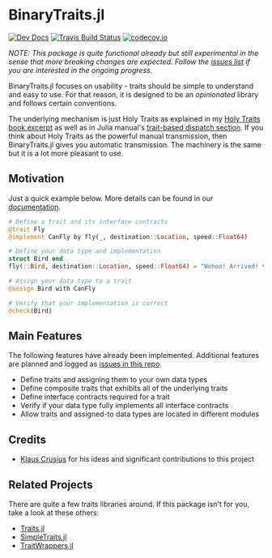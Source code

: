 # BinaryTraits.jl

[![Dev Docs](https://img.shields.io/badge/docs-dev-blue.svg)](https://tk3369.github.io/BinaryTraits.jl/dev)
[![Travis Build Status](https://travis-ci.org/tk3369/BinaryTraits.jl.svg?branch=master)](https://travis-ci.org/tk3369/BinaryTraits.jl)
[![codecov.io](http://codecov.io/github/tk3369/BinaryTraits.jl/coverage.svg?branch=master)](http://codecov.io/github/tk3369/BinaryTraits.jl?branch=master)

*NOTE: This package is quite functional already but still experimental in the
sense that more breaking changes are expected.  Follow the
[issues list](https://github.com/tk3369/BinaryTraits.jl/issues)
if you are interested in the ongoing progress.*

BinaryTraits.jl focuses on usability - traits should be simple to understand and easy to use.
For that reason, it is designed to be an *opinionated* library and follows certain conventions.

The underlying mechanism is just Holy Traits as explained in my
[Holy Traits book excerpt](https://ahsmart.com/pub/holy-traits-design-patterns-and-best-practice-book.html)
as well as in Julia manual's
[trait-based dispatch section](https://docs.julialang.org/en/v1/manual/methods/#Trait-based-dispatch-1).
If you think about Holy Traits as the powerful manual transmission, then BinaryTraits.jl
gives you automatic transmission.  The machinery is the same but it is a lot more pleasant
to use.

## Motivation

Just a quick example below.  More details can be found
in our [documentation](https://tk3369.github.io/BinaryTraits.jl/dev).

```julia
# Define a trait and its interface contracts
@trait Fly
@implement CanFly by fly(_, destination::Location, speed::Float64)

# Define your data type and implementation
struct Bird end
fly(::Bird, destination::Location, speed::Float64) = "Wohoo! Arrived! 🐦"

# Assign your data type to a trait
@assign Bird with CanFly

# Verify that your implementation is correct
@check(Bird)
```

## Main Features

The following features have already been implemented.  Additional features are planned
and logged as [issues in this repo](https://github.com/tk3369/BinaryTraits.jl/issues).

* Define traits and assigning them to your own data types
* Define composite traits that exhibits all of the underlying traits
* Define interface contracts required for a trait
* Verify if your data type fully implements all interface contracts
* Allow traits and assigned-to data types are located in different modules

## Credits

* [Klaus Crusius](https://github.com/KlausC) for his ideas and significant contributions to this project

## Related Projects

There are quite a few traits libraries around.  If this package isn't for
you, take a look at these others:

* [Traits.jl](https://github.com/schlichtanders/Traits.jl)
* [SimpleTraits.jl](https://github.com/mauro3/SimpleTraits.jl)
* [TraitWrappers.jl](https://github.com/xiaodaigh/TraitWrappers.jl)

